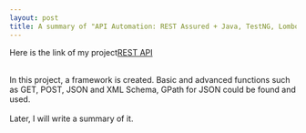 ```yaml
---
layout: post
title: A summary of "API Automation: REST Assured + Java, TestNG, Lombok, Google"
---
```


Here is the link of my project[REST API](https://github.com/Aa1024xx/REST-API "REST-API")

</br>In this project, a framework is created. Basic and advanced functions such as GET, POST, JSON and XML Schema, GPath for JSON could be found and used.
</br>
</br>Later, I will write a summary of it. 
